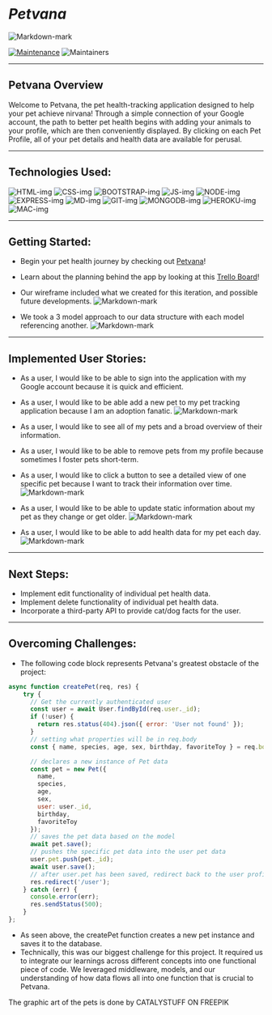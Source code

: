 # <strong><em>Petvana </em></strong>

![Markdown-mark](public/images/petvanahomepage.png)

[![Maintenance](https://img.shields.io/badge/Maintained%3F-yes-green.svg)](https://GitHub.com/Naereen/StrapDown.js/graphs/commit-activity)
![Maintainers](https://img.shields.io/badge/maintainers-collinbarlow,SallyKam,Seraphiel97-blue)

***

## Petvana Overview
Welcome to Petvana, the pet health-tracking application designed to help your pet achieve nirvana! Through a simple connection of your Google account, the path to better pet health begins with adding your animals to your profile, which are then conveniently displayed. By clicking on each Pet Profile, all of your pet details and health data are available for perusal.

***

## Technologies Used: 

![HTML-img](https://img.shields.io/badge/HTML5-E34F26?style=for-the-badge&logo=html5&logoColor=white)
![CSS-img](https://img.shields.io/badge/CSS3-1572B6?style=for-the-badge&logo=css3&logoColor=white)
![BOOTSTRAP-img](https://img.shields.io/badge/Bootstrap-563D7C?style=for-the-badge&logo=bootstrap&logoColor=white)
![JS-img](https://img.shields.io/badge/JavaScript-F7DF1E?style=for-the-badge&logo=javascript&logoColor=black)
![NODE-img](https://img.shields.io/badge/Node.js-43853D?style=for-the-badge&logo=node.js&logoColor=white)
![EXPRESS-img](https://img.shields.io/badge/Express.js-404D59?style=for-the-badge)
![MD-img](https://img.shields.io/badge/Markdown-000000?style=for-the-badge&logo=markdown&logoColor=white)
![GIT-img](https://img.shields.io/badge/GitHub-100000?style=for-the-badge&logo=github&logoColor=white)
![MONGODB-img](	https://img.shields.io/badge/MongoDB-4EA94B?style=for-the-badge&logo=mongodb&logoColor=white)
![HEROKU-img](https://img.shields.io/badge/Heroku-430098?style=for-the-badge&logo=heroku&logoColor=white)
![MAC-img](https://img.shields.io/badge/mac%20os-000000?style=for-the-badge&logo=apple&logoColor=white)

***

## Getting Started:

* Begin your pet health journey by checking out [Petvana](https://petvana.herokuapp.com/)!

* Learn about the planning behind the app by looking at this [Trello Board](https://trello.com/invite/b/xysXs5C1/ATTIf2b993d44cf886bdfa6df0f88817e92dEFB3DE0C/petvana-project)!

* Our wireframe included what we created for this iteration, and possible future developments.
![Markdown-mark](public/images/wireframePetvana.png)

* We took a 3 model approach to our data structure with each model referencing another. 
![Markdown-mark](public/images/erdPetvana.png)


***

## Implemented User Stories:
* As a user, I would like to be able to sign into the application with my Google account because it is quick and efficient.

* As a user, I would like to be able add a new pet to my pet tracking application because I am an adoption fanatic.
![Markdown-mark](public/images/newpetform.png)

* As a user, I would like to see all of my pets and a broad overview of their information.

* As a user, I would like to be able to remove pets from my profile because sometimes I foster pets short-term.

* As a user, I would like to click a button to see a detailed view of one specific pet because I want to track their information over time.
![Markdown-mark](public/images/petprofile.png)

* As a user, I would like to be able to update static information about my pet as they change or get older.
![Markdown-mark](public/images/updatepetprofile.png)

* As a user, I would like to be able to add health data for my pet each day.
![Markdown-mark](public/images/healthtracker.png)


***

## Next Steps:
* Implement edit functionality of individual pet health data. 
* Implement delete functionality of individual pet health data.
* Incorporate a third-party API to provide cat/dog facts for the user.

***

## Overcoming Challenges:

* The following code block represents Petvana's greatest obstacle of the project:
```js
async function createPet(req, res) {
    try {
      // Get the currently authenticated user
      const user = await User.findById(req.user._id); 
      if (!user) {
        return res.status(404).json({ error: 'User not found' });
      }
      // setting what properties will be in req.body
      const { name, species, age, sex, birthday, favoriteToy } = req.body;

      // declares a new instance of Pet data
      const pet = new Pet({
        name,
        species,
        age,
        sex,
        user: user._id,
        birthday,
        favoriteToy
      });
      // saves the pet data based on the model
      await pet.save();
      // pushes the specific pet data into the user pet data
      user.pet.push(pet._id);
      await user.save();
      // after user.pet has been saved, redirect back to the user profile page
      res.redirect('/user');
    } catch (err) {
      console.error(err);
      res.sendStatus(500);
    }
};
```
* As seen above, the createPet function creates a new pet instance and saves it to the database.
* Technically, this was our biggest challenge for this project. It required us to integrate our learnings across different concepts into one functional piece of code. We leveraged  middleware, models, and our understanding of how data flows all into one function that is crucial to Petvana. 

The graphic art of the pets is done by CATALYSTUFF ON FREEPIK 
